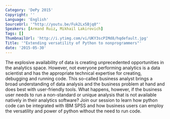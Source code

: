```yaml
---
Category: 'DePy 2015'
Copyright: ''
Language: 'English'
SourceUrl: '"http://youtu.be/Fuk2Lx5Bjq0"'
Speakers: [Armand Ruiz, Mikhail Lakirovich]
Tags: []
ThumbnailUrl: 'http://i.ytimg.com/vi/UKY3scPIMd8/hqdefault.jpg'
Title: '"Extending versatility of Python to nonprogrammers"'
date: '2015-05-30'
---
```

The explosive availability of data is creating unprecedented opportunities in the analytics space. However, not everyone performing analytics is a data scientist and has the appropriate technical expertise for creating, debugging and running code.  This so-called business analyst brings a broad understanding of data analysis and the business problem at hand and does best with user-friendly tools.  What happens, however, if the business user needs to run a non-standard or unique analysis that is not available natively in their analytics software?  Join our session to learn how python code can be integrated with IBM SPSS and how business users can employ the versatility and power of python without the need to run code.